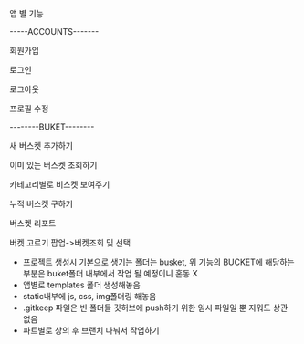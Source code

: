 앱 별 기능

-----ACCOUNTS-------


회원가입

로그인

로그아웃

프로필 수정


--------BUKET--------


새 버스켓 추가하기

이미 있는 버스켓 조회하기

카테고리별로 비스켓 보여주기

누적 버스켓 구하기

버스켓 리포트

버켓 고르기 팝업->버켓조회 및 선택


* 프로젝트 생성시 기본으로 생기는 폴더는 busket, 위 기능의 BUCKET에 해당하는 부분은 buket폴더 내부에서 작업 될 예정이니 혼동 X
* 앱별로  templates 폴더 생성해놓음
* static내부에 js, css, img폴더링 해놓음
* .gitkeep 파일은 빈 폴더들 깃허브에 push하기 위한 임시 파일일 뿐 지워도 상관 없음
* 파트별로 상의 후 브랜치 나눠서 작업하기


